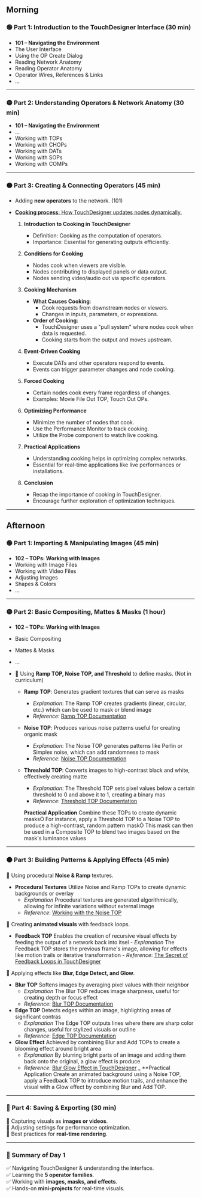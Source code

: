 
## Morning

### **🟢 Part 1: Introduction to the TouchDesigner Interface (30 min)**

- **101 – Navigating the Environment**
- The User Interface
- Using the OP Create Dialog
- Reading Network Anatomy
- Reading Operator Anatomy
- Operator Wires, References & Links
- ...

---

### **🟡 Part 2: Understanding Operators & Network Anatomy (30 min)**

- **101 – Navigating the Environment**
- ...
- Working with TOPs
- Working with CHOPs
- Working with DATs
- Working with SOPs
- Working with COMPs

---

### **🟠 Part 3: Creating & Connecting Operators (45 min)**

- Adding **new operators** to the network. (101)
- [**Cooking process**: How TouchDesigner updates nodes dynamically. ](https://docs.derivative.ca/Cook)

  1.  **Introduction to Cooking in TouchDesigner**

      - Definition: Cooking as the computation of operators.
      - Importance: Essential for generating outputs efficiently.

  2.  **Conditions for Cooking**

      - Nodes cook when viewers are visible.
      - Nodes contributing to displayed panels or data output.
      - Nodes sending video/audio out via specific operators.

  3.  **Cooking Mechanism**

      - **What Causes Cooking**:
        - Cook requests from downstream nodes or viewers.
        - Changes in inputs, parameters, or expressions.
      - **Order of Cooking**:
        - TouchDesigner uses a "pull system" where nodes cook when data is requested.
        - Cooking starts from the output and moves upstream.

  4.  **Event-Driven Cooking**

      - Execute DATs and other operators respond to events.
      - Events can trigger parameter changes and node cooking.

  5.  **Forced Cooking**

      - Certain nodes cook every frame regardless of changes.
      - Examples: Movie File Out TOP, Touch Out OPs.

  6.  **Optimizing Performance**

      - Minimize the number of nodes that cook.
      - Use the Performance Monitor to track cooking.
      - Utilize the Probe component to watch live cooking.

  7.  **Practical Applications**

      - Understanding cooking helps in optimizing complex networks.
      - Essential for real-time applications like live performances or installations.

  8.  **Conclusion**
      - Recap the importance of cooking in TouchDesigner.
      - Encourage further exploration of optimization techniques.

---
## Afternoon

### **🟢 Part 1: Importing & Manipulating Images (45 min)**

- **102 – TOPs: Working with Images**
- Working with Image Files
- Working with Video Files
- Adjusting Images
- Shapes & Colors
- ...

---

### **🟡 Part 2: Basic Compositing, Mattes & Masks (1 hour)**

- **102 – TOPs: Working with Images**
- Basic Compositing
- Mattes & Masks
- ...
- 🔹 Using **Ramp TOP, Noise TOP, and Threshold** to define masks. (Not in curriculum)

  - **Ramp TOP**: Generates gradient textures that can serve as masks
    - _Explanation_: The Ramp TOP creates gradients (linear, circular, etc.) which can be used to mask or blend image
    - _Reference_: [Ramp TOP Documentation](https://docs.derivative.ca/Ramp_TOP)
  - **Noise TOP**: Produces various noise patterns useful for creating organic mask
    - _Explanation_: The Noise TOP generates patterns like Perlin or Simplex noise, which can add randomness to mask
    - _Reference_: [Noise TOP Documentation](https://docs.derivative.ca/Noise_TOP)
  - **Threshold TOP**: Converts images to high-contrast black and white, effectively creating matte

    - _Explanation_: The Threshold TOP sets pixel values below a certain threshold to 0 and above it to 1, creating a binary mas
    - _Reference_: [Threshold TOP Documentation](https://docs.derivative.ca/Threshold_TOP)

    **Practical Application** Combine these TOPs to create dynamic masks For instance, apply a Threshold TOP to a Noise TOP to produce a high-contrast, random pattern mask This mask can then be used in a Composite TOP to blend two images based on the mask's luminance values

---

### **🟠 Part 3: Building Patterns & Applying Effects (45 min)**

🔹 Using procedural **Noise & Ramp** textures. 

- **Procedural Textures** Utilize Noise and Ramp TOPs to create dynamic backgrounds or overlay
	- _Explanation_ Procedural textures are generated algorithmically, allowing for infinite variations without external image
	- _Reference_: [Working with the Noise TOP](https://learn.derivative.ca/courses/200-intermediate/lessons/202-tops-intermediate/topic/working-with-the-noise-top/)

🔹 Creating **animated visuals** with feedback loops.

- **Feedback TOP** Enables the creation of recursive visual effects by feeding the output of a network back into itsel - _Explanation_ The Feedback TOP stores the previous frame's image, allowing for effects like motion trails or iterative transformation - _Reference_: [The Secret of Feedback Loops in TouchDesigner](https://derivative.ca/community-post/tutorial/secret-feedback-loops-touchdesigner-tutorial/66168)

🔹 Applying effects like **Blur, Edge Detect, and Glow**.

- **Blur TOP** Softens images by averaging pixel values with their neighbor
  - _Explanation_ The Blur TOP reduces image sharpness, useful for creating depth or focus effect
  - _Reference_: [Blur TOP Documentation](https://docs.derivative.ca/Blur_TOP)
- **Edge TOP** Detects edges within an image, highlighting areas of significant contras
  - _Explanation_ The Edge TOP outputs lines where there are sharp color changes, useful for stylized visuals or outline
  - _Reference_: [Edge TOP Documentation](https://docs.derivative.ca/Edge_TOP)
- **Glow Effect** Achieved by combining Blur and Add TOPs to create a blooming effect around bright area
  - _Explanation_ By blurring bright parts of an image and adding them back onto the original, a glow effect is produce
  - _Reference_: [Blur Glow Effect in TouchDesigner](https://derivative.ca/community-post/blur-glow-effect-touchdesigner/66473) \_ \*\*Practical Application Create an animated background using a Noise TOP, apply a Feedback TOP to introduce motion trails, and enhance the visual with a Glow effect by combining Blur and Add TOP.

---

### **🔵 Part 4: Saving & Exporting (30 min)**

🔹 Capturing visuals as **images or videos**.  
🔹 Adjusting settings for performance optimization.  
🔹 Best practices for **real-time rendering**.

---

### **📌 Summary of Day 1**

✅ Navigating TouchDesigner & understanding the interface.  
✅ Learning the **5 operator families**.  
✅ Working with **images, masks, and effects**.  
✅ Hands-on **mini-projects** for real-time visuals.
